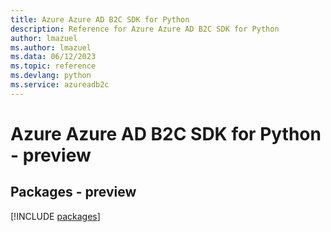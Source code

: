 ```yaml
---
title: Azure Azure AD B2C SDK for Python
description: Reference for Azure Azure AD B2C SDK for Python
author: lmazuel
ms.author: lmazuel
ms.data: 06/12/2023
ms.topic: reference
ms.devlang: python
ms.service: azureadb2c
---
```

# Azure Azure AD B2C SDK for Python - preview
## Packages - preview
[!INCLUDE [packages](azure-ad-b2c-index.md)]